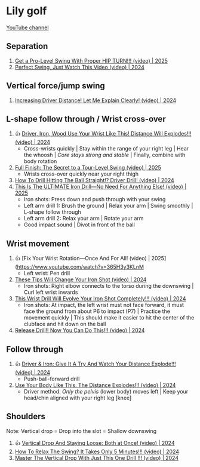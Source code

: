 # Lily golf

[YouTube channel](https://www.youtube.com/@hyoeun5/videos)

## Separation

1. [Get a Pro-Level Swing With Proper HIP TURN!!! (video) | 2025](https://www.youtube.com/watch?v=mX1ZYPEWrWU)
1. [Perfect Swing, Just Watch This Video (video) | 2024](https://www.youtube.com/watch?v=zyN8nd8O2o4)


## Vertical force/jump swing

1. [Increasing Driver Distance! Let Me Explain Clearly! (video) | 2024](https://www.youtube.com/watch?v=QgqXdpaq-cc)


## L-shape follow through / Wrist cross-over

1. :thumbsup: [Driver, Iron, Wood Use Your Wrist Like This! Distance Will Explodes!!! (video) | 2024](https://www.youtube.com/watch?v=UZRfZaAoK98)
   - Cross-wrists quickly | Stay within the range of your right leg | Hear the whoosh | *Core stays strong and stable* | Finally, combine with body rotation
1. [Full Finish: The Secret to a Tour-Level Swing (video) | 2025](https://www.youtube.com/watch?v=lREUXi9vUoo)
   - Wrists cross-over quickly near your right thigh
1. [How To Drill Hitting The Ball Straight!? Driver Drill! (video) | 2024](https://www.youtube.com/watch?v=f9EAJpUt-qQ)
1. [This Is The ULTIMATE Iron Drill—No Need For Anything Else! (video) | 2025](https://www.youtube.com/watch?v=frWhS7aSHoo)
   - Iron shots: Press down and push through with your swing
   - Left arm drill 1: Brush the ground | Relax your arm | Swing smoothly | L-shape follow through
   - Left arm drill 2: Relax your arm | Rotate your arm
   - Good impact sound | Divot in front of the ball


## Wrist movement

1. :thumbsup: [Fix Your Wrist Rotation—Once And For All! (video) | 2025](https://www.youtube.com/watch?v=365H3y3KLnM
   - Left wrist: Pen drill
1. [These Tips Will Change Your Iron Shot (video) | 2024](https://www.youtube.com/watch?v=mVyfE-uaOiE)
   - Iron shots: Right elbow connects to the torso during the downswing | Curl left wrist inwards
1. [This Wrist Drill Will Evolve Your Iron Shot Completely!!! (video) | 2024](https://www.youtube.com/watch?v=8p7JCIhyc94)
   - Iron shots: At impact, the left wrist must not face forward, it must face the ground from about P6 to impact (P7) |
     Practice the movement quickly | This should make it easier to hit the center of the clubface and hit down on the ball
1. [Release Drill!! Now You Can Do This!!! (video) | 2024](https://www.youtube.com/watch?v=GHmJPW2sjFk)


## Follow through

1. :thumbsup: [Driver & Iron: Give It A Try And Watch Your Distance Explode!!! (video) | 2024](https://www.youtube.com/watch?v=SD2i_tR0qUU)
   - Push-ball-forward drill
1. [Use Your Body Like This. The Distance Explodes!!! (video) | 2024](https://www.youtube.com/watch?v=JkGoLZ2Hmcs)
   - Driver method: *Only the pelvis* (lower body) moves left | Keep your head/chin aligned with your right leg [knee]


## Shoulders

Note: Vertical drop = Drop into the slot = Shallow downswing

1. :thumbsup: [Vertical Drop And Staying Loose: Both at Once! (video) | 2024](https://www.youtube.com/watch?v=LPSoXu1_YZU)
1. [How To Relax The Swing? It Takes Only 5 Minutes!!! (video) | 2024](https://www.youtube.com/watch?v=vbCtdj3snFQ)
1. [Master The Vertical Drop With Just This One Drill !!! (video) | 2024](https://www.youtube.com/watch?v=NmBYRjPw9S8)

